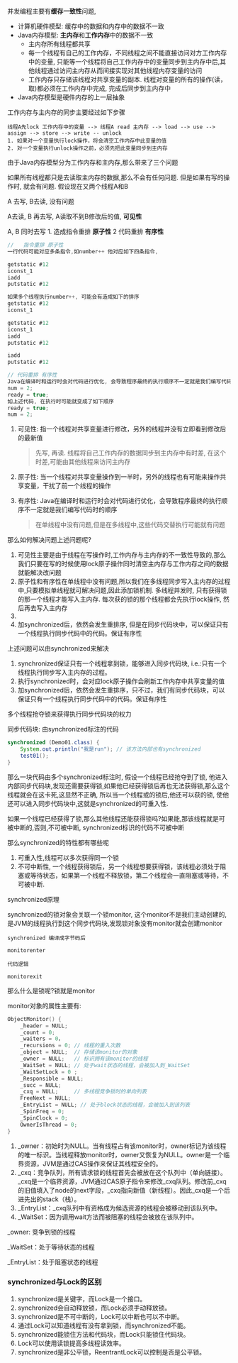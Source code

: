 并发编程主要有**缓存一致性**问题,

- 计算机硬件模型: 缓存中的数据和内存中的数据不一致
- Java内存模型: **主内存**和**工作内存**中的数据不一致
  - 主内存所有线程都共享
  - 每一个线程有自己的工作内存，不同线程之间不能直接访问对方工作内存中的变量, 只能等一个线程将自己工作内存中的变量同步到主内存中后,其他线程通过访问主内存从而间接实现对其他线程内存变量的访问
  - 工作内存只存储该线程对共享变量的副本. 线程对变量的所有的操作(读，取)都必须在工作内存中完成, 完成后同步到主内存中
- Java内存模型是硬件内存的上一层抽象

工作内存与主内存的同步主要经过如下步骤

```
线程A先lock 工作内存中的变量 --> 线程A read 主内存 --> load --> use --> assign --> store --> write -- unlock
1. 如果对一个变量执行lock操作，将会清空工作内存中此变量的值
2. 对一个变量执行unlock操作之前，必须先把此变量同步到主内存
```



由于Java内存模型分为工作内存和主内存,那么带来了三个问题

如果所有线程都只是去读取主内存的数据,那么不会有任何问题. 但是如果有写的操作时, 就会有问题. 假设现在又两个线程A和B

A 去写, B去读, 没有问题

A去读, B 再去写, A读取不到B修改后的值, **可见性**

A, B 同时去写 1. 造成指令重排 **原子性** 2 代码重排 **有序性**

```java
//   指令重排 原子性
一行代码可能对应多条指令,如number++ 他对应如下四条指令, 

getstatic #12
iconst_1
iadd
putstatic #12

如果多个线程执行number++, 可能会有造成如下的排序
getstatic #12
iconst_1

getstatic #12
iconst_1
iadd
putstatic #12

iadd
putstatic #12

// 代码重排 有序性
Java在编译时和运行时会对代码进行优化, 会导致程序最终的执行顺序不一定就是我们编写代码时的顺序
num = 2;
ready = true;
如上述代码, 在执行时可能就变成了如下顺序
ready = true;
num = 2;
```



1. 可见性: 指一个线程对共享变量进行修改，另外的线程并没有立即看到修改后的最新值

   > 先写, 再读. 线程将自己工作内存的数据同步到主内存中有时差, 在这个时差,可能由其他线程来访问主内存

2. 原子性: 当一个线程对共享变量操作到一半时，另外的线程也有可能来操作共享变量，干扰了前一个线程的操作

3. 有序性: Java在编译时和运行时会对代码进行优化，会导致程序最终的执行顺序不一定就是我们编写代码时的顺序

   > 在单线程中没有问题,但是在多线程中,这些代码交替执行可能就有问题



那么如何解决问题上述问题呢?

1. 可见性主要是由于线程在写操作时,工作内存与主内存的不一致性导致的,那么我们只要在写的时候使用lock原子操作同时清空主内存与工作内存之间的数据就能解决改问题
2. 原子性和有序性在单线程中没有问题,所以我们在多线程同步写入主内存的过程中,只要模拟单线程就可解决问题,因此添加锁机制. 多线程并发时, 只有获得锁的那一个线程才能写入主内存. 每次获的锁的那个线程都会先执行lock操作, 然后再去写入主内存
3. 
4. 加synchronized后，依然会发生重排序, 但是在同步代码块中，可以保证只有一个线程执行同步代码中的代码。保证有序性



上述问题可以由synchronized来解决

1. synchronized保证只有一个线程拿到锁，能够进入同步代码块, i.e.:只有一个线程执行同步写入主内存的过程。
2. 执行synchronized时，会对应lock原子操作会刷新工作内存中共享变量的值
3. 加synchronized后，依然会发生重排序，只不过，我们有同步代码块，可以保证只有一个线程执行同步代码中的代码。保证有序性

多个线程抢夺锁来获得执行同步代码块的权力



同步代码块: 由synchronized标注的代码

```java
synchronized (Demo01.class) {
    System.out.println("我是run"); // 该方法内部也有synchronized
    test01();
}
```

那么一块代码由多个synchronized标注时, 假设一个线程已经抢夺到了锁, 他进入内部同步代码块,发现还需要获得锁,如果他已经获得锁后再也无法获得锁,那么这个线程就会在这卡死,这显然不正确, 所以当一个线程或的锁后,他还可以获的锁, 使他还可以进入同步代码块中,这就是synchronized的可重入性.

如果一个线程已经获得了锁,那么其他线程还能获得锁吗?如果能,那该线程就是可被中断的,否则,不可被中断, synchronized标识的代码不可被中断





那么synchronized的特性都有哪些呢

1. 可重入性,线程可以多次获得同一个锁
2. 不可中断性, 一个线程获得锁后，另一个线程想要获得锁，该线程必须处于阻塞或等待状态，如果第一个线程不释放锁，第二个线程会一直阻塞或等待，不可被中断.



synchronized原理



synchronized的锁对象会关联一个锁monitor, 这个monitor不是我们主动创建的,是JVM的线程执行到这个同步代码块,发现锁对象没有monitor就会创建monitor

```
synchronized 编译成字节码后

monitorenter

代码逻辑

monitorexit
```

那么什么是锁呢?锁就是monitor

monitor对象的属性主要有:

```c++
ObjectMonitor() {
    _header = NULL;
    _count = 0;
    _waiters = 0，
    _recursions = 0; // 线程的重入次数
    _object = NULL;  // 存储该monitor的对象
    _owner = NULL;   // 标识拥有该monitor的线程
    _WaitSet = NULL; // 处于wait状态的线程，会被加入到_WaitSet
    _WaitSetLock = 0 ;
    _Responsible = NULL;
    _succ = NULL;
    _cxq = NULL;     // 多线程竞争锁时的单向列表
    FreeNext = NULL;
    _EntryList = NULL; // 处于block状态的线程，会被加入到该列表
    _SpinFreq = 0;
    _SpinClock = 0;
    OwnerIsThread = 0;
}
```

1. _owner：初始时为NULL。当有线程占有该monitor时，owner标记为该线程的唯一标识。当线程释放monitor时，owner又恢复为NULL。owner是一个临界资源，JVM是通过CAS操作来保证其线程安全的。
2. \_cxq：竞争队列，所有请求锁的线程首先会被放在这个队列中（单向链接）。\_cxq是一个临界资源，JVM通过CAS原子指令来修改\_cxq队列。修改前\_cxq的旧值填入了node的next字段，\_cxq指向新值（新线程）。因此_cxq是一个后进先出的stack（栈）。
3. \_EntryList：_cxq队列中有资格成为候选资源的线程会被移动到该队列中。
4. _WaitSet：因为调用wait方法而被阻塞的线程会被放在该队列中。

_owner: 竞争到锁的线程

_WaitSet：处于等待状态的线程

_EntryList：处于阻塞状态的线程



### synchronized与Lock的区别

1. synchronized是关键字，而Lock是一个接口。
2. synchronized会自动释放锁，而Lock必须手动释放锁。
3. synchronized是不可中断的，Lock可以中断也可以不中断。
4. 通过Lock可以知道线程有没有拿到锁，而synchronized不能。
5. synchronized能锁住方法和代码块，而Lock只能锁住代码块。
6. Lock可以使用读锁提高多线程读效率。
7. synchronized是非公平锁，ReentrantLock可以控制是否是公平锁。